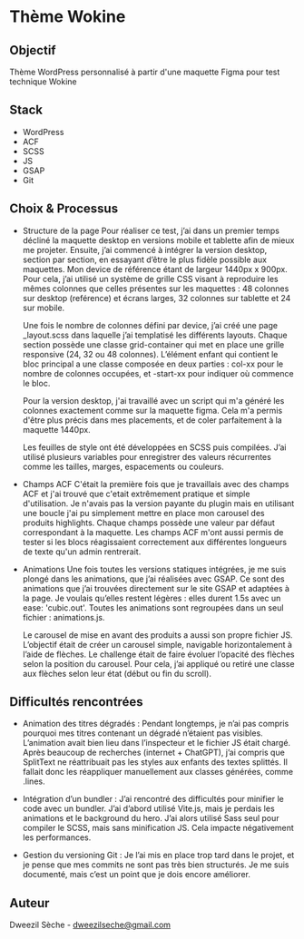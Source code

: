 # Thème Wokine

## Objectif

Thème WordPress personnalisé à partir d'une maquette Figma pour test technique Wokine

## Stack

- WordPress
- ACF
- SCSS
- JS
- GSAP
- Git

## Choix & Processus

- Structure de la page
  Pour réaliser ce test, j’ai dans un premier temps décliné la maquette desktop en versions mobile et tablette afin de mieux me projeter. Ensuite, j’ai commencé à intégrer la version desktop, section par section, en essayant d’être le plus fidèle possible aux maquettes. Mon device de référence étant de largeur 1440px x 900px.
  Pour cela, j’ai utilisé un système de grille CSS visant à reproduire les mêmes colonnes que celles présentes sur les maquettes : 48 colonnes sur desktop (reférence) et écrans larges, 32 colonnes sur tablette et 24 sur mobile.

  Une fois le nombre de colonnes défini par device, j’ai créé une page \_layout.scss dans laquelle j’ai templatisé les différents layouts. Chaque section possède une classe grid-container qui met en place une grille responsive (24, 32 ou 48 colonnes).
  L’élément enfant qui contient le bloc principal a une classe composée en deux parties : col-xx pour le nombre de colonnes occupées, et -start-xx pour indiquer où commence le bloc.

  Pour la version desktop, j'ai travaillé avec un script qui m'a généré les colonnes exactement comme sur la maquette figma. Cela m'a permis d'être plus précis dans mes placements, et de coler parfaitement à la maquette 1440px.

  Les feuilles de style ont été développées en SCSS puis compilées. J’ai utilisé plusieurs variables pour enregistrer des valeurs récurrentes comme les tailles, marges, espacements ou couleurs.

- Champs ACF
  C'était la première fois que je travaillais avec des champs ACF et j'ai trouvé que c'etait extrêmement pratique et simple d'utilisation. Je n'avais pas la version payante du plugin mais en utilisant une boucle j'ai pu simplement mettre en place mon carousel des produits highlights.
  Chaque champs possède une valeur par défaut correspondant à la maquette.
  Les champs ACF m'ont aussi permis de tester si les blocs réagissaient correctement aux différentes longueurs de texte qu'un admin rentrerait.

- Animations
  Une fois toutes les versions statiques intégrées, je me suis plongé dans les animations, que j’ai réalisées avec GSAP. Ce sont des animations que j’ai trouvées directement sur le site GSAP et adaptées à la page.
  Je voulais qu’elles restent légères : elles durent 1.5s avec un ease: 'cubic.out'.
  Toutes les animations sont regroupées dans un seul fichier : animations.js.

  Le carousel de mise en avant des produits a aussi son propre fichier JS. L’objectif était de créer un carousel simple, navigable horizontalement à l’aide de flèches. Le challenge était de faire évoluer l’opacité des flèches selon la position du carousel. Pour cela, j’ai appliqué ou retiré une classe aux flèches selon leur état (début ou fin du scroll).

## Difficultés rencontrées

- Animation des titres dégradés :
  Pendant longtemps, je n’ai pas compris pourquoi mes titres contenant un dégradé n’étaient pas visibles. L’animation avait bien lieu dans l’inspecteur et le fichier JS était chargé. Après beaucoup de recherches (internet + ChatGPT), j’ai compris que SplitText ne réattribuait pas les styles aux enfants des textes splittés. Il fallait donc les réappliquer manuellement aux classes générées, comme .lines.

- Intégration d’un bundler :
  J’ai rencontré des difficultés pour minifier le code avec un bundler. J’ai d’abord utilisé Vite.js, mais je perdais les animations et le background du hero.
  J’ai alors utilisé Sass seul pour compiler le SCSS, mais sans minification JS. Cela impacte négativement les performances.

- Gestion du versioning Git :
  Je l’ai mis en place trop tard dans le projet, et je pense que mes commits ne sont pas très bien structurés. Je me suis documenté, mais c’est un point que je dois encore améliorer.

## Auteur

Dweezil Sèche - dweezilseche@gmail.com
